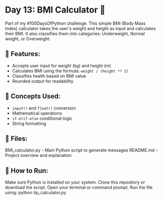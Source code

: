 # Day 13: BMI Calculator 🧮
Part of my #100DaysOfPython challenge.
This simple BMI (Body Mass Index) calculator takes the user's weight and height as input and calculates their BMI. 
It also classifies them into categories: Underweight, Normal weight, or Overweight.

## 🔧 Features:
- Accepts user input for weight (kg) and height (m)
- Calculates BMI using the formula: `weight / (height ** 2)`
- Classifies health based on BMI value
- Rounded output for readability

## 🧠 Concepts Used:
- `input()` and `float()` conversion
- Mathematical operations
- `if-elif-else` conditional logic
- String formatting

## 📁 Files:
BMI_calculator.py – Main Python script to generate messages 
README.md – Project overview and explanation

## 🚀 How to Run:
Make sure Python is installed on your system.
Clone this repository or download the script.
Open your terminal or command prompt.
Run the file using: python tip_calculator.py

